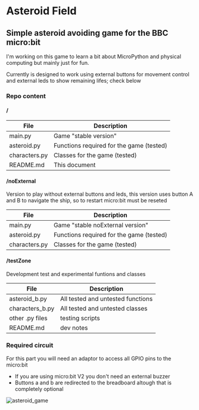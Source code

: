 # Asteroid Field

## Simple asteroid avoiding game for the BBC micro:bit

I'm working on this game to learn a bit about MicroPython and physical computing but mainly just for fun. 

Currently is designed to work using external buttons for movement control and external leds to show remaining lifes; check below

### Repo content

#### /

|File|Description|
|----|-----------|
|main.py|Game "stable version"|
|asteroid.py| Functions required for the game (tested)  |
|characters.py|Classes for the game (tested)| 
|README.md| This document |

#### /noExternal

Version to play without external buttons and leds, this version uses button A and B to navigate the ship, so to restart micro:bit must be reseted

|File|Description|
|----|-----------|
|main.py|Game "stable noExternal version"|
|asteroid.py| Functions required for the game (tested)  |
|characters.py|Classes for the game (tested)| 

#### /testZone

Development test and experimental funtions and classes

|File|Description|
|----|-----------|
|asteroid_b.py | All tested and untested functions  |
|characters_b.py |All tested and untested classes | 
|other .py files |testing scripts |
|README.md | dev notes  |

### Required circuit

For this part you will need an adaptor to access all GPIO pins to the micro:bit

- If you are using micro:bit V2 you don't need an external buzzer
- Buttons a and b are redirected to the breadboard altough that is completely optional

![asteroid_game](https://user-images.githubusercontent.com/13229623/172957446-c6aced09-d06d-4ead-952c-e9421b65b825.png)

